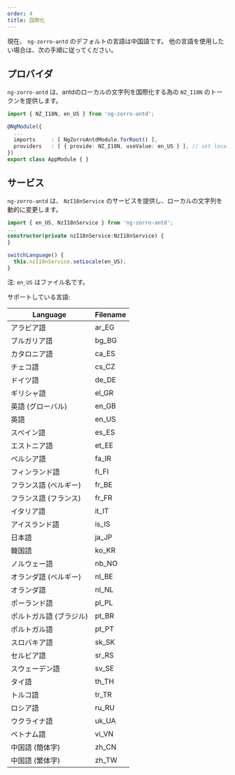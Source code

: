 ```yaml
---
order: 4
title: 国際化
---
```


現在、 `ng-zorro-antd` のデフォルトの言語は中国語です。
他の言語を使用したい場合は、次の手順に従ってください。

## プロバイダ

`ng-zorro-antd` は、antdのローカルの文字列を国際化する為の `NZ_I18N` のトークンを提供します。

```typescript
import { NZ_I18N, en_US } from 'ng-zorro-antd';

@NgModule({
  ...
  imports     : [ NgZorroAntdModule.forRoot() ],
  providers   : [ { provide: NZ_I18N, useValue: en_US } ], // set local i18n here
})
export class AppModule { }

```

## サービス

`ng-zorro-antd` は、 `NzI18nService` のサービスを提供し、ローカルの文字列を動的に変更します。

```typescript
import { en_US, NzI18nService } from 'ng-zorro-antd';
...
constructor(private nzI18nService:NzI18nService) {
}

switchLanguage() {
  this.nzI18nService.setLocale(en_US);
}

```

注: `en_US` はファイル名です。

サポートしている言語:

|Language|Filename|
|---|---|
|アラビア語|ar_EG|
|ブルガリア語|bg_BG|
|カタロニア語|ca_ES|
|チェコ語|cs_CZ|
|ドイツ語|de_DE|
|ギリシャ語|el_GR|
|英語 (グローバル)|en_GB|
|英語|en_US|
|スペイン語|es_ES|
|エストニア語|et_EE|
|ペルシア語|fa_IR|
|フィンランド語|fi_FI|
|フランス語 (ベルギー)|fr_BE|
|フランス語 (フランス)|fr_FR|
|イタリア語|it_IT|
|アイスランド語|is_IS|
|日本語|ja_JP|
|韓国語|ko_KR|
|ノルウェー語|nb_NO|
|オランダ語 (ベルギー)|nl_BE|
|オランダ語|nl_NL|
|ポーランド語|pl_PL|
|ポルトガル語 (ブラジル)|pt_BR|
|ポルトガル語|pt_PT|
|スロバキア語|sk_SK|
|セルビア語|sr_RS|
|スウェーデン語|sv_SE|
|タイ語|th_TH|
|トルコ語|tr_TR|
|ロシア語|ru_RU|
|ウクライナ語|uk_UA|
|ベトナム語|vi_VN|
|中国語 (簡体字)|zh_CN|
|中国語 (繁体字)|zh_TW|

